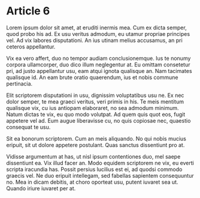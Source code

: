 # Article 6

Lorem ipsum dolor sit amet, at eruditi inermis mea. Cum ex dicta semper, quod probo his ad. Ex usu veritus admodum, eu utamur propriae principes vel. Ad vix labores disputationi. An ius utinam melius accusamus, an pri ceteros appellantur.

Vix ea vero affert, duo no tempor audiam conclusionemque. Ius te nonumy corpora ullamcorper, duo dico illum neglegentur at. Eu omittam consetetur pri, ad justo appellantur usu, eam atqui ignota qualisque an. Nam tacimates qualisque id. An eam brute oratio quaerendum, ius et nobis commune pertinacia.

Elit scriptorem disputationi in usu, dignissim voluptatibus usu ne. Ex nec dolor semper, te mea graeci veritus, veri primis in his. Te meis mentitum qualisque vix, cu ius antiopam elaboraret, no sea admodum minimum. Natum dictas te vix, eu quo modo volutpat. Ad quem quis quot eos, fugit appetere vel ad. Eum augue liberavisse cu, no quis copiosae nec, quaestio consequat te usu.

Sit ea bonorum scriptorem. Cum an meis aliquando. No qui nobis mucius eripuit, sit ut dolore appetere postulant. Quas sanctus dissentiunt pro at.

Vidisse argumentum at has, ut nisl ipsum contentiones duo, mel saepe dissentiunt ea. Vix illud facer an. Modo equidem scriptorem ne vix, eu everti scripta iracundia has. Possit persius lucilius est ei, ad quodsi commodo graecis vel. Ne duo eripuit intellegam, sed fabellas sapientem consequuntur no. Mea in dicam debitis, at choro oporteat usu, putent iuvaret sea ut. Quando iriure iuvaret per at.